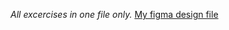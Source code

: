*All excercises in one file only.*
[My figma design file](https://www.figma.com/file/ebwdHDVVxPnBpV71hR7Dnl/Excercise-figma?type=design&node-id=0-1&mode=design&t=hlHHFof1oYVPP4tn-0)
